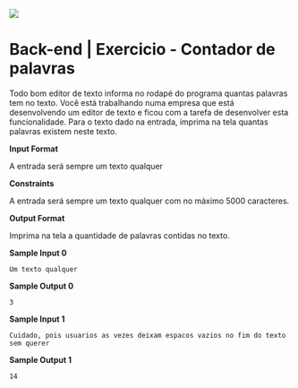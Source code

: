 ![](https://i.imgur.com/xG74tOh.png)

# Back-end | Exercicio - Contador de palavras

Todo bom editor de texto informa no rodapé do programa quantas palavras tem no texto. Você está trabalhando numa empresa que está desenvolvendo um editor de texto e ficou com a tarefa de desenvolver esta funcionalidade. Para o texto dado na entrada, imprima na tela quantas palavras existem neste texto.

**Input Format**

A entrada será sempre um texto qualquer

**Constraints**

A entrada será sempre um texto qualquer com no máximo 5000 caracteres.

**Output Format**

Imprima na tela a quantidade de palavras contidas no texto.

**Sample Input 0**

```
Um texto qualquer
```

**Sample Output 0**

```
3
```
**Sample Input 1**


```
Cuidado, pois usuarios as vezes deixam espacos vazios no fim do texto sem querer 
```

**Sample Output 1**

```
14
```






